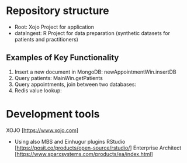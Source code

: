 # Repository structure

- Root: Xojo Project for application
- dataIngest: R Project for data preparation (synthetic datasets for patients and practitioners)

## Examples of Key Functionality

1) Insert a new document in MongoDB: newAppointmentWin.insertDB
2) Query patients: MainWin.getPatients
3) Query appointments, join between two databases:  
4) Redis value lookup:

# Development tools

XOJO [https://www.xojo.com]
- Using also MBS and Einhugur plugins
RStudio [https://posit.co/products/open-source/rstudio/]
Enterprise Architect [https://www.sparxsystems.com/products/ea/index.html]
